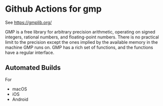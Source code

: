 # Github Actions for gmp

See https://gmplib.org/

GMP is a free library for arbitrary precision arithmetic, operating on signed integers, rational numbers, and floating-point numbers. There is no practical limit to the precision except the ones implied by the available memory in the machine GMP runs on. GMP has a rich set of functions, and the functions have a regular interface.

## Automated Builds 

For
* macOS
* iOS
* Android
